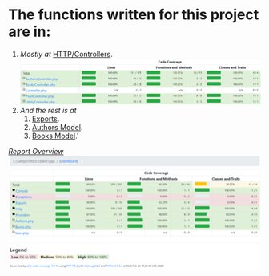 # The functions written for this project are in:
1. _Mostly at_ [HTTP/Controllers](report/Http/Controllers/index.html).![report/Exports/index.html](Controllers.png)
2. _And the rest is at_ 
    1. [Exports](report/Exports/index.html).
    2. [Authors Model](report/Authors.php.html).
    3. [Books Model](report/Books.php.html).'

    
_[Report Overview](report/index.html)_
![report/index.html](Overview.png)